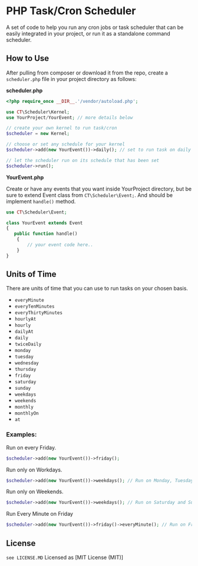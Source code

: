 # PHP Task/Cron Scheduler

A set of code to help you run any cron jobs or task scheduler that can be easily integrated in your project, or run it as a standalone command scheduler. 

## How to Use

After pulling from composer or download it from the repo, create a `scheduler.php` file in your project directory as follows: 

**scheduler.php**

```php
<?php require_once __DIR__.'/vendor/autoload.php';

use CT\Scheduler\Kernel;
use YourProject/YourEvent; // more details below

// create your own kernel to run task/cron
$scheduler = new Kernel;

// choose or set any schedule for your kernel
$scheduler->add(new YourEvent())->daily(); // set to run task on daily basis

// let the scheduler run on its schedule that has been set
$scheduler->run();
```

**YourEvent.php**

Create or have any events that you want inside YourProject directory, but be sure to extend Event class from `CT\Scheduler\Event;`.  And should be implement `handle()` method. 

```php
use CT\Scheduler\Event;

class YourEvent extends Event
{
   public function handle()
	{
    	// your event code here..
	} 
}
```

## Units of Time

There are units of time that you can use to run tasks on your chosen basis. 

- `everyMinute`
- `everyTenMinutes`
- `everyThirtyMinutes`
- `hourlyAt`
- `hourly`
- `dailyAt`
- `daily`
- `twiceDaily`
- `monday` 
- `tuesday`
- `wednesday`
- `thursday`
- `friday`
- `saturday`
- `sunday`
- `weekdays`
- `weekends`
- `monthly`
- `monthlyOn`
- `at`

### Examples:

Run on every Friday.

```php
$scheduler->add(new YourEvent())->friday();
```

Run only on Workdays.

```php
$scheduler->add(new YourEvent())->weekdays(); // Run on Monday, Tuesday, Wednesday, Thursday, Friday
```

Run only on Weekends.

```php
$scheduler->add(new YourEvent())->weekdays(); // Run on Saturday and Sunday
```

Run Every Minute on Friday

```php
$scheduler->add(new YourEvent())->friday()->everyMinute(); // Run on Friday, and every minute
```



## License

`see LICENSE.MD` 
Licensed as [MIT License (MIT)]


